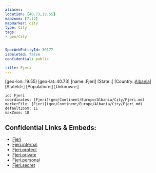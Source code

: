 ```yaml
---
aliases: 
location: [40.73,19.55]
mapzoom: [7,12] 
mapmarker: city 
type: City
tags:
- geo/City


SpocWebEntityId: 30177
isDeleted: false
confidential: public

title: Fjeri
---
```

[geo-lon::19.55]
[geo-lat::40.73]
[name::Fjeri]
[State::]
[Country::[Albania](geo/Continent/Europe/Albania.md)]
[StateId::]
[Population::]
[Unknown::]


```leaflet
id: Fjeri
coordinates: [Fjeri](geo/Continent/Europe/Albania/City/Fjeri.md)
markerFile: [Fjeri](geo/Continent/Europe/Albania/City/Fjeri.md)
defaultZoom: 11 
maxZoom: 18
```


## Confidential Links & Embeds: 
- [Fjeri](../../../../../../_public/geo/Continent/Europe/Albania/City/Fjeri.md) 
- [Fjeri.internal](../../../../../../_internal/geo/Continent/Europe/Albania/City/Fjeri.internal.md) 
- [Fjeri.protect](../../../../../../_protect/geo/Continent/Europe/Albania/City/Fjeri.protect.md) 
- [Fjeri.private](../../../../../../_private/geo/Continent/Europe/Albania/City/Fjeri.private.md) 
- [Fjeri.personal](../../../../../../_personal/geo/Continent/Europe/Albania/City/Fjeri.personal.md) 
- [Fjeri.secret](../../../../../../_secret/geo/Continent/Europe/Albania/City/Fjeri.secret.md) 
